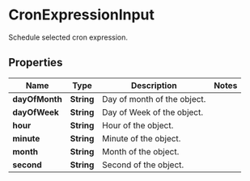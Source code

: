 

# CronExpressionInput

Schedule selected cron expression.

## Properties

| Name | Type | Description | Notes |
|------------ | ------------- | ------------- | -------------|
|**dayOfMonth** | **String** | Day of month of the object. |  |
|**dayOfWeek** | **String** | Day of Week of the object. |  |
|**hour** | **String** | Hour of the object. |  |
|**minute** | **String** | Minute of the object. |  |
|**month** | **String** | Month of the object. |  |
|**second** | **String** | Second of the object. |  |



